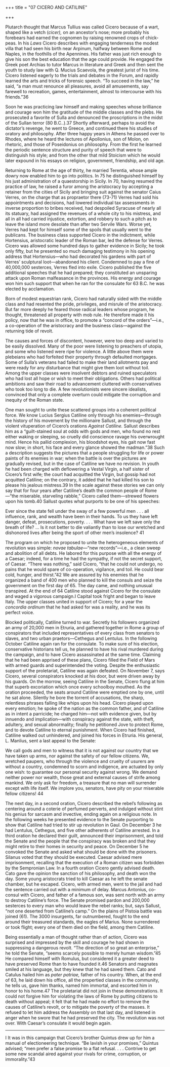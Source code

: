 +++
title = "07 CICERO AND CATILINE"

+++

Plutarch thought that Marcus Tullius was called Cicero because of a wart, shaped like a vetch \(*cicer\),* on an ancestor’s nose; more probably his forebears had earned the cognomen by raising renowned crops of chick-peas. In his *Laws* Cicero describes with engaging tenderness the modest villa that had seen his birth near Arpinum, halfway between Rome and Naples, in the foothills of the Apennines. His father was just rich enough to give his son the best education that the age could provide. He engaged the Greek poet Archias to tutor Marcus in literature and Greek and then sent the youth to study law with Q. Mucius Scaevola, the greatest jurist of his time. Cicero listened eagerly to the trials and debates in the Forum, and rapidly learned the arts and tricks of forensic speech. “To succeed in the law,” he said, “a man must renounce all pleasures, avoid all amusements, say farewell to recreation, games, entertainment, almost to intercourse with his friends.”36

Soon he was practicing law himself and making speeches whose brilliance and courage won him the gratitude of the middle classes and the plebs. He prosecuted a favorite of Sulla and denounced the proscriptions in the midst of the Sullan terror \(80 B.C..\).37 Shortly afterward, perhaps to avoid the dictator’s revenge, he went to Greece, and continued there his studies of oratory and philosophy. After three happy years in Athens he passed over to Rhodes, where he heard the lectures of Apollonius, son of Molon, on rhetoric, and those of Poseidonius on philosophy. From the first he learned the periodic sentence structure and purity of speech that were to distinguish his style; and from the other that mild Stoicism which he would later expound in his essays on religion, government, friendship, and old age.

Returning to Rome at the age of thirty, he married Terentia, whose ample dowry now enabled him to go into politics. In 75 he distinguished himself by his just administration of a quaestorship in Sicily. In 70, having resumed the practice of law, he raised a furor among the aristocracy by accepting a retainer from the cities of Sicily and bringing suit against the senator Caius Verres, on the charge that as propraetor there \(73-71\) Verres had sold his appointments and decisions, had lowered individual tax assessments in inverse proportion to bribes received, had despoiled Syracuse of nearly all its statuary, had assigned the revenues of a whole city to his mistress, and all in all had carried injustice, extortion, and robbery to such a pitch as to leave the island more desolate than after two Servile Wars. Worse yet, Verres had kept for himself some of the spoils that usually went to the publicans. The business class supported Cicero in the indictment, while Hortensius, aristocratic leader of the Roman bar, led the defense for Verres. Cicero was allowed some hundred days to gather evidence in Sicily; he took only fifty, but he presented so much damaging testimony in his opening address that Hortensius—who had decorated his gardens with part of Verres’ sculptural loot—abandoned his client. Condemned to pay a fine of 40,000,000 sesterces, Verres fled into exile. Cicero published the five additional speeches that he had prepared; they constituted an unsparing attack upon Roman malfeasance in the provinces. His energy and courage won him such support that when he ran for the consulate for 63 B.C. he was elected by acclamation.

Born of modest equestrian rank, Cicero had naturally sided with the middle class and had resented the pride, privileges, and misrule of the aristocracy. But far more deeply he feared those radical leaders whose program, he thought, threatened all property with mob rule. He therefore made it his policy, now that he was in office, to promote a “concord of the orders”—i.e., a co-operation of the aristocracy and the business class—against the returning tide of revolt.

The causes and forces of discontent, however, were too deep and varied to be easily dissolved. Many of the poor were listening to preachers of utopia, and some who listened were ripe for violence. A little above them were plebeians who had forfeited their property through defaulted mortgages. Some of Sulla’s veterans had failed to make their land allotments pay and were ready for any disturbance that might give them loot without toil. Among the upper classes were insolvent debtors and ruined speculators who had lost all hope or wish to meet their obligations. Others had political ambitions and saw their road to advancement cluttered with conservatives who took too long to die. A few revolutionists were sincere idealists, convinced that only a complete overturn could mitigate the corruption and inequity of the Roman state.

One man sought to unite these scattered groups into a coherent political force. We know Lucius Sergius Catiline only through his enemies—through the history of his movement by the millionaire Sallust, and through the violent vituperation of Cicero’s orations *Against Catiline.* Sallust describes him as a “guilt-stained soul at odds with gods and men, who found no rest either waking or sleeping, so cruelly did conscience ravage his overwrought mind. Hence his pallid complexion, his bloodshot eyes, his gait now fast now slow; in short, his face and every glance showed the madman.”38 Such a description suggests the pictures that a people struggling for life or power paints of its enemies in war; when the battle is over the pictures are gradually revised, but in the case of Catiline we have no revision. In youth he had been charged with deflowering a Vestal Virgin, a half sister of Cicero’s first wife; the court had acquitted the Virgin, but gossip had not acquitted Catiline; on the contrary, it added that he had killed his son to please his jealous mistress.39 In the scale against these stories we can only say that for four years after Catiline’s death the common people of Rome—“the miserable, starveling rabble,” Cicero called them—strewed flowers upon his tomb.40 Sallust quotes what purports to be one of his speeches:

Ever since the state fell under the sway of a few powerful men . . . all influence, rank, and wealth have been in their hands. To us they have left danger, defeat, prosecutions, poverty. . . . What have we left save only the breath of life? ... Is it not better to die valiantly than to lose our wretched and dishonored lives after being the sport of other men’s insolence? 41

The program on which he proposed to unite the heterogeneous elements of revolution was simple: *novae tabulae*—“new records”—i.e., a clean sweep and abolition of all debts. He labored for this purpose with all the energy of a Caesar; indeed, for a time he had the sympathy, if not the secret support, of Caesar. “There was nothing,” said Cicero, “that he could not undergo, no pains that he would spare of co-operation, vigilance, and toil. He could bear cold, hunger, and thirst.”42 We are assured by his enemies that he organized a band of 400 men who planned to kill the consuls and seize the government on the first day of 65. The day came, and nothing unusual transpired. At the end of 64 Catiline stood against Cicero for the consulate and waged a vigorous campaign.I Capital took fright and began to leave Italy. The upper classes united in support of Cicero; for a year the *concordia ordinum* that he had asked for was a reality, and he was its perfect voice.

Blocked politically, Catiline turned to war. Secretly his followers organized an army of 20,000 men in Etruria, and gathered together in Rome a group of conspirators that included representatives of every class from senators to slaves, and two urban praetors—Cethegus and Lentulus. In the following October Catiline again ran for the consulate. To make sure of his election, conservative historians tell us, he planned to have his rival murdered during the campaign, and to have Cicero assassinated at the same time. Claiming that he had been apprised of these plans, Cicero filled the Field of Mars with armed guards and superintended the voting. Despite the enthusiastic support of the proletariat, Catiline was again defeated. On November 7, says Cicero, several conspirators knocked at his door, but were driven away by his guards. On the morrow, seeing Catiline in the Senate, Cicero flung at him that superb excoriation which once every schoolboy mouthed. As the oration proceeded, the seats around Catiline were emptied one by one, until he sat alone. Silently he bore the torrent of accusations, the sharp, relentless phrases falling like whips upon his head. Cicero played upon every emotion; he spoke of the nation as the common father, and of Catiline as in intent a parricide; he charged him—not with evidence given, but by innuendo and implication—with conspiracy against the state, with theft, adultery, and sexual abnormality; finally he petitioned Jove to protect Rome, and to devote Catiline to eternal punishment. When Cicero had finished, Catiline walked out unhindered, and joined his forces in Etruria. His general, L. Manlius, sent a last appeal to the Senate:

We call gods and men to witness that it is not against our country that we have taken up arms, nor against the safety of our fellow citizens. We, wretched paupers, who through the violence and cruelty of usurers are without a country, condemned to scorn and indigence, are actuated by only one wish: to guarantee our personal security against wrong. We demand neither power nor wealth, those great and external causes of strife among mankind. We only ask for freedom, a treasure that no man will surrender except with life itself. We implore you, senators, have pity on your miserable fellow citizens\! 44

The next day, in a second oration, Cicero described the rebel’s following as centering around a coterie of perfumed perverts, and indulged without stint his genius for sarcasm and invective, ending again on a religious note. In the following weeks he presented evidence to the Senate purporting to show that Catiline had tried to stir up revolution in Gaul. On December 3 he had Lentulus, Cethegus, and five other adherents of Catiline arrested. In a third oration he declared their guilt, announced their imprisonment, and told the Senate and the people that the conspiracy was broken and that they might retire to their homes in security and peace. On December 5 he convoked the Senate and asked what should be done with the prisoners. Silanus voted that they should be executed. Caesar advised mere imprisonment, recalling that the execution of a Roman citizen was forbidden by the Sempronian Law. In a fourth oration Cicero gently advised death. Cato gave the opinion the sanction of his philosophy, and death won the day. Some young aristocrats tried to kill Caesar as he left the senate chamber, but he escaped. Cicero, with armed men, went to the jail and had the sentence carried out with a minimum of delay. Marcus Antonius, co-consul with Cicero, and father of a famous son, was sent north with an army to destroy Catiline’s force. The Senate promised pardon and 200,000 sesterces to every man who would leave the rebel ranks; but, says Sallust, “not one deserted from Catiline’s camp.” On the plains of Pistoia battle was joined \(61\). The 3000 insurgents, far outnumbered, fought to the end around their treasured standards, the eagles of Marius. None surrendered or took flight; every one of them died on the field, among them Catiline.

Being essentially a man of thought rather than of action, Cicero was surprised and impressed by the skill and courage he had shown in suppressing a dangerous revolt. “The direction of so great an enterprise,” he told the Senate, “seems scarcely possible to merely human wisdom.”45 He compared himself with Romulus, but considered it a greater deed to have preserved Rome than to have founded it.46 Senators and magnates smiled at his language, but they knew that he had saved them. Cato and Catulus hailed him as *pater patriae,* father of his country. When, at the end of 63, he laid down his office, all the propertied classes in the community, he tells us, gave him thanks, named him immortal, and escorted him in honor to his home.47 The proletariat did not join in these demonstrations. It could not forgive him for violating the laws of Rome by putting citizens to death without appeal; it felt that he had made no effort to remove the causes of Catiline’s revolt, or to mitigate the poverty of the masses. It refused to let him address the Assembly on that last day, and listened in anger when he swore that he had preserved the city. The revolution was not over. With Caesar’s consulate it would begin again.



* * *

I It was in this campaign that Cicero’s brother Quintus drew up for him a manual of electioneering technique. “Be lavish in your promises,” Quintus advised; “men prefer a false promise to a flat refusal. . . . Contrive to get some new scandal aired against your rivals for crime, corruption, or immorality.”43

